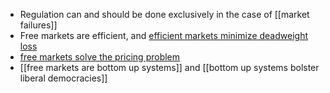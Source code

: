 - Regulation can and should be done exclusively in the case of [[market failures]]
- Free markets are efficient, and [efficient markets minimize deadweight loss](../pages/efficient%20markets%20minimize%20deadweight%20loss.md)
- [free markets solve the pricing problem](free%20markets%20solve%20the%20pricing%20problem)
- [[free markets are bottom up systems]] and [[bottom up systems bolster liberal democracies]]